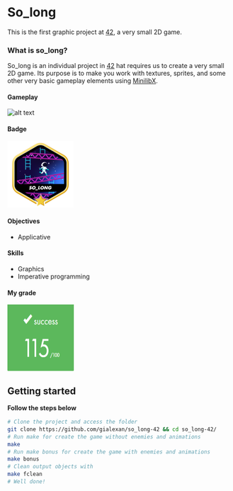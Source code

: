 # So_long
This is the first graphic project at [42](https://www.42sp.org.br), a very small 2D game.

### What is so_long?
So_long is an individual project in [42](https://www.42sp.org.br) hat requires us to create a very small 2D game.
Its purpose is to make you work with textures, sprites, and some other very basic gameplay elements using [MinilibX](https://harm-smits.github.io/42docs/libs/minilibx/introduction.html).

#### Gameplay
![alt text](so_long.gif)

#### Badge
<img src="so_longm.png" width="150" height="150"/>

#### Objectives
- Applicative

#### Skills
- Graphics
- Imperative programming

#### My grade
<img src="score.png" width="150" height="150"/>

## Getting started
**Follow the steps below**
```bash
# Clone the project and access the folder
git clone https://github.com/gialexan/so_long-42 && cd so_long-42/
# Run make for create the game without enemies and animations
make
# Run make bonus for create the game with enemies and animations
make bonus
# Clean output objects with
make fclean
# Well done!
```
